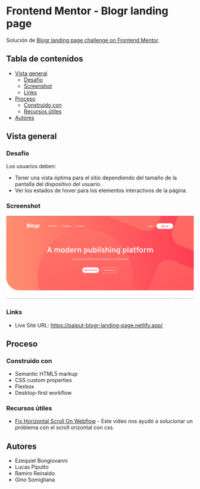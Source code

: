 # Frontend Mentor - Blogr landing page

Solución de [Blogr landing page challenge on Frontend Mentor](https://www.frontendmentor.io/challenges/blogr-landing-page-EX2RLAApP).

## Tabla de contenidos

- [Vista general](#vista-general)
  - [Desafío](#desafío)
  - [Screenshot](#screenshot)
  - [Links](#links)
- [Proceso](#proceso)
  - [Construido con](#construido-con)
  - [Recursos útiles](#recursos-útiles)
- [Autores](#autores)

## Vista general

### Desafío

Los usuarios deben:

- Tener una vista óptima para el sitio dependiendo del tamaño de la pantalla del dispositivo del usuario.
- Ver los estados de hover para los elementos interactivos de la página.

### Screenshot

![](assets/images/Screenshot_1.png)

### Links

- Live Site URL: https://paiput-blogr-landing-page.netlify.app/

## Proceso

### Construido con

- Semantic HTML5 markup
- CSS custom properties
- Flexbox
- Desktop-first workflow

### Recursos útiles

- [Fix Horizontal Scroll On Webflow](https://www.youtube.com/watch?v=w2Vcz3rik3E) - Este video nos ayudó a solucionar un problema con el scroll orizontal con css.

## Autores

- Ezequiel Bongiovanni
- Lucas Piputto
- Ramiro Reinaldo
- Gino Somigliana
